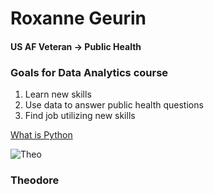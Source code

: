 # Roxanne Geurin
#### US AF Veteran &rarr; Public Health

### Goals for Data Analytics course
1. Learn new skills
2. Use data to answer public health questions
3. Find job utilizing new skills

[What is Python](https://www.codecademy.com/article/what-is-python)

![Theo](IMG_7686.jpeg)

### Theodore
